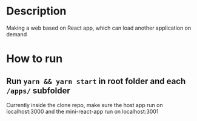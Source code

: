 # Description
Making a web based on React app, which can load another application on demand

# How to run
## Run ```yarn && yarn start``` in root folder and each `/apps/` subfolder

Currently inside the clone repo, make sure the host app run on localhost:3000 and the mini-react-app run on localhost:3001
